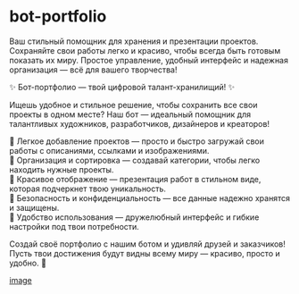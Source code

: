 # bot-portfolio
Ваш стильный помощник для хранения и презентации проектов.   Сохраняйте свои работы легко и красиво, чтобы всегда быть готовым показать их миру. Простое управление, удобный интерфейс и надежная организация — всё для вашего творчества!

✨ Бот-портфолио — твой цифровой талант-хранилищий! ✨

Ищешь удобное и стильное решение, чтобы сохранить все свои проекты в одном месте? Наш бот — идеальный помощник для талантливых художников, разработчиков, дизайнеров и креаторов!

🔹 Легкое добавление проектов — просто и быстро загружай свои работы с описаниями, ссылками и изображениями.  
🔹 Организация и сортировка — создавай категории, чтобы легко находить нужные проекты.  
🔹 Красивое отображение — презентация работ в стильном виде, которая подчеркнет твою уникальность.  
🔹 Безопасность и конфиденциальность — все данные надежно хранятся и защищены.  
🔹 Удобство использования — дружелюбный интерфейс и гибкие настройки под твои потребности.

Создай своё портфолио с нашим ботом и удивляй друзей и заказчиков! Пусть твои достижения будут видны всему миру — красиво, просто и удобно. 🚀


[image](https://github.com/user-attachments/assets/cd53f303-f80c-4380-854c-374893d8677f)
